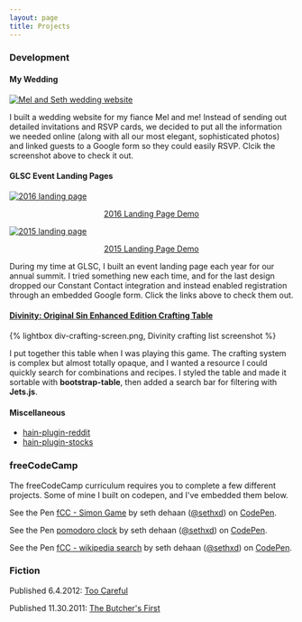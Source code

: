 ```yaml
---
layout: page
title: Projects
---
```

<h3 class="projects-head">Development</h3>

#### My Wedding

[![Mel and Seth wedding website](../assets/wedding-site-screen.jpg)](/demos/melandseth)

I built a wedding website for my fiance Mel and me! Instead of sending out detailed invitations and RSVP cards, we decided to put all the information we needed online (along with all our most elegant, sophisticated photos) and linked guests to a Google form so they could easily RSVP. Clcik the screenshot above to check it out.

#### GLSC Event Landing Pages

[![2016 landing page](../assets/rps2016-screen.png)](/demos/rps2016)

<p style="text-align:center"><a href="/demos/rps2016">2016 Landing Page Demo</a></p>

[![2015 landing page](../assets/rps2015-screen.jpg)](/demos/rps2015)

<p style="text-align:center"><a href="/demos/rps2015">2015 Landing Page Demo</a></p>

During my time at GLSC, I built an event landing page each year for our annual summit. I tried something new each time, and for the last design dropped our Constant Contact integration and instead enabled registration through an embedded Google form. Click the links above to check them out.

#### [Divinity: Original Sin Enhanced Edition Crafting Table](http://seth-dehaan.com/divinity_crafting)

{% lightbox div-crafting-screen.png, Divinity crafting list screenshot %}

I put together this table when I was playing this game. The crafting system is complex but almost totally opaque, and I wanted a resource I could quickly search for combinations and recipes. I styled the table and made it sortable with **bootstrap-table**, then added a search bar for filtering with **Jets.js**.

#### Miscellaneous

- [hain-plugin-reddit](https://github.com/sethxd/hain-plugin-reddit)
- [hain-plugin-stocks](https://github.com/sethxd/hain-plugin-stocks)

<h3 class="projects-head">freeCodeCamp</h3>

The freeCodeCamp curriculum requires you to complete a few different projects. Some of mine I built on codepen, and I've embedded them below.

<p data-height="314" data-theme-id="dark" data-slug-hash="rxeddq" data-default-tab="js,result" data-user="sethxd" data-embed-version="2" class="codepen">See the Pen <a href="http://codepen.io/sethxd/pen/rxeddq/">fCC - Simon Game</a> by seth dehaan (<a href="http://codepen.io/sethxd">@sethxd</a>) on <a href="http://codepen.io">CodePen</a>.</p>
<script async src="//assets.codepen.io/assets/embed/ei.js"></script>

<p data-height="540" data-theme-id="dark" data-slug-hash="LpYrRJ" data-default-tab="js,result" data-user="sethxd" data-embed-version="2" class="codepen">See the Pen <a href="http://codepen.io/sethxd/pen/LpYrRJ/">pomodoro clock</a> by seth dehaan (<a href="http://codepen.io/sethxd">@sethxd</a>) on <a href="http://codepen.io">CodePen</a>.</p>
<script async src="//assets.codepen.io/assets/embed/ei.js"></script>

<p data-height="310" data-theme-id="dark" data-slug-hash="qOLMeg" data-default-tab="js,result" data-user="sethxd" data-embed-version="2" class="codepen">See the Pen <a href="http://codepen.io/sethxd/pen/qOLMeg/">fCC - wikipedia search</a> by seth dehaan (<a href="http://codepen.io/sethxd">@sethxd</a>) on <a href="http://codepen.io">CodePen</a>.</p>
<script async src="//assets.codepen.io/assets/embed/ei.js"></script>

<h3 class="projects-head">Fiction</h3>

Published 6.4.2012: [Too Careful](http://dailysciencefiction.com/science-fiction/aliens/seth-dehaan/too-careful)

Published 11.30.2011: [The Butcher's First](http://dailysciencefiction.com/science-fiction/aliens/seth-dehaan/the-butchers-first)
